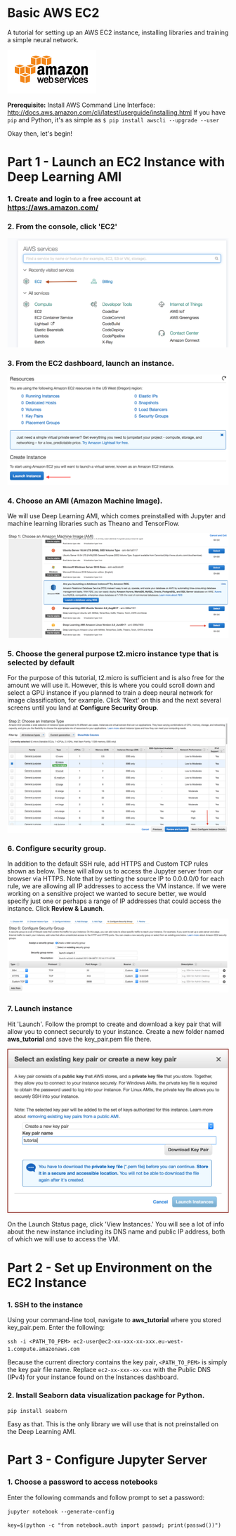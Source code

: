 # Basic AWS EC2
A tutorial for setting up an AWS EC2 instance, installing libraries and training a simple neural network.

![](img/1_index.png )

**Prerequisite:** Install AWS Command Line Interface: http://docs.aws.amazon.com/cli/latest/userguide/installing.html
If you have `pip` and Python, it's as simple as `$ pip install awscli --upgrade --user`

Okay then, let's begin!

# Part 1 - Launch an EC2 Instance with Deep Learning AMI

### 1. Create and login to a free account at https://aws.amazon.com/
### 2. From the console, click 'EC2'

![](img/2_aws_console.png)

### 3. From the EC2 dashboard, launch an instance.

![](img/3_launch.png)

### 4. Choose an AMI (Amazon Machine Image).
We will use Deep Learning AMI, which comes preinstalled with Jupyter and machine learning libraries such as Theano and TensorFlow.

![](img/4_choose_ami.png)

### 5. Choose the general purpose t2.micro instance type that is selected by default
For the purpose of this tutorial, t2.micro is sufficient and is also free for the amount we will use it. However, this is where you could scroll down and select a GPU instance if you planned to train a deep neural network for image classification, for example. Click 'Next' on this and the next several screens until you land at **Configure Security Group**.

![](img/5_instance_type.png)

### 6. Configure security group.
In addition to the default SSH rule, add HTTPS and Custom TCP rules shown as below. These will allow us to access the Jupyter server from our browser via HTTPS. Note that by setting the source IP to 0.0.0.0/0 for each rule, we are allowing all IP addresses to access the VM instance. If we were working on a sensitive project we wanted to secure better, we would specify just one or perhaps a range of IP addresses that could access the instance. Click **Review & Launch**.

![](img/6_sec_group.png)

### 7. Launch instance
Hit 'Launch'. Follow the prompt to create and download a key pair that will allow you to connect securely to your instance. Create a new folder named **aws_tutorial** and save the key_pair.pem file there.

![](img/7_key_pair.png)

On the Launch Status page, click 'View Instances.' You will see a lot of info about the new instance including its DNS name and public IP address, both of which we will use to access the VM.

# Part 2 - Set up Environment on the EC2 Instance

### 1. SSH to the instance
Using your command-line tool, navigate to **aws_tutorial** where you stored key_pair.pem. Enter the following:

`ssh -i <PATH_TO_PEM> ec2-user@ec2-xx-xxx-xx-xxx.eu-west-1.compute.amazonaws.com`

Because the current directory contains the key pair, `<PATH_TO_PEM>` is simply the key pair file name. Replace `ec2-xx-xxx-xx-xxx` with the Public DNS (IPv4) for your instance found on the Instances dashboard.

### 2. Install Seaborn data visualization package for Python.
`pip install seaborn`

Easy as that. This is the only library we will use that is not preinstalled on the Deep Learning AMI.

# Part 3 - Configure Jupyter Server

### 1. Choose a password to access notebooks
Enter the following commands and follow prompt to set a password:

`jupyter notebook --generate-config`

`key=$(python -c "from notebook.auth import passwd; print(passwd())")`
